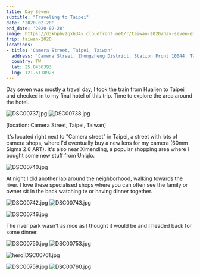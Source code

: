 ```yaml
---
title: Day Seven
subtitle: "Traveling to Taipei"
date: '2020-02-28'
end_date: '2020-02-28'
image: https://d3khpbv2gxh34v.cloudfront.net/r/taiwan-2020/day-seven-eight/DSC00743.jpg
trip: taiwan-2020
locations:
- title: 'Camera Street, Taipei, Taiwan'
  address: 'Camera Street, Zhongzheng District, Station Front 10044, Taiwan'
  country: TW
  lat: 25.0456393
  lng: 121.5118928
---
```


Day seven was mostly a travel day, I took the train from Hualien to Taipei and checked in to my final hotel of this trip. Time to explore the area around the hotel.


![DSC00737.jpg](https://d3khpbv2gxh34v.cloudfront.net/r/taiwan-2020/day-seven-eight/DSC00737.jpg "1.5")
![DSC00738.jpg](https://d3khpbv2gxh34v.cloudfront.net/r/taiwan-2020/day-seven-eight/DSC00738.jpg "0.667")

[location: Camera Street, Taipei, Taiwan]

It's located right next to "Camera street" in Taipei, a street with lots of camera shops, where I'd eventually buy a new lens for my camera (60mm Sigma 2.8 ART). It's also near Ximending, a popular shopping area where I bought some new stuff from Uniqlo.

![DSC00740.jpg](https://d3khpbv2gxh34v.cloudfront.net/r/taiwan-2020/day-seven-eight/DSC00740.jpg "1.5")

At night I did another lap around the neighborhood, walking towards the river. I love these specialised shops where you can often see the family or owner sit in the back watching tv or having dinner together.

![DSC00742.jpg](https://d3khpbv2gxh34v.cloudfront.net/r/taiwan-2020/day-seven-eight/DSC00742.jpg "1.5")
![DSC00743.jpg](https://d3khpbv2gxh34v.cloudfront.net/r/taiwan-2020/day-seven-eight/DSC00743.jpg "1.518")


![DSC00746.jpg](https://d3khpbv2gxh34v.cloudfront.net/r/taiwan-2020/day-seven-eight/DSC00746.jpg "1.5")

The river park wasn't as nice as I thought it would be and I headed back for some dinner.

![DSC00750.jpg](https://d3khpbv2gxh34v.cloudfront.net/r/taiwan-2020/day-seven-eight/DSC00750.jpg "1.5")
![DSC00753.jpg](https://d3khpbv2gxh34v.cloudfront.net/r/taiwan-2020/day-seven-eight/DSC00753.jpg "1.5")

![hero|DSC00761.jpg](https://d3khpbv2gxh34v.cloudfront.net/r/taiwan-2020/day-seven-eight/DSC00761.jpg "1.5")

![DSC00759.jpg](https://d3khpbv2gxh34v.cloudfront.net/r/taiwan-2020/day-seven-eight/DSC00759.jpg "1.5")
![DSC00760.jpg](https://d3khpbv2gxh34v.cloudfront.net/r/taiwan-2020/day-seven-eight/DSC00760.jpg "1.5")
